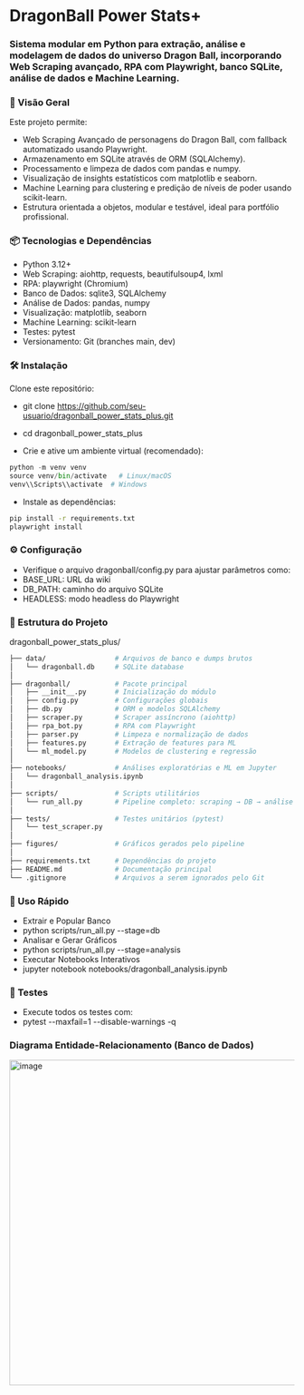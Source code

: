 # DragonBall Power Stats+

### Sistema modular em Python para extração, análise e modelagem de dados do universo Dragon Ball, incorporando Web Scraping avançado, RPA com Playwright, banco SQLite, análise de dados e Machine Learning.

### 🚀 Visão Geral

Este projeto permite:

- Web Scraping Avançado de personagens do Dragon Ball, com fallback automatizado usando Playwright.
- Armazenamento em SQLite através de ORM (SQLAlchemy).
- Processamento e limpeza de dados com pandas e numpy.
- Visualização de insights estatísticos com matplotlib e seaborn.
- Machine Learning para clustering e predição de níveis de poder usando scikit-learn.
- Estrutura orientada a objetos, modular e testável, ideal para portfólio profissional.

### 📦 Tecnologias e Dependências

- Python 3.12+
- Web Scraping: aiohttp, requests, beautifulsoup4, lxml
- RPA: playwright (Chromium)
- Banco de Dados: sqlite3, SQLAlchemy
- Análise de Dados: pandas, numpy
- Visualização: matplotlib, seaborn
- Machine Learning: scikit-learn
- Testes: pytest
- Versionamento: Git (branches main, dev)

### 🛠️ Instalação

Clone este repositório:

- git clone https://github.com/seu-usuario/dragonball_power_stats_plus.git

- cd dragonball_power_stats_plus

- Crie e ative um ambiente virtual (recomendado):

 ```python
python -m venv venv
source venv/bin/activate   # Linux/macOS
venv\\Scripts\\activate  # Windows
 ```

- Instale as dependências:
  
 ```bash
pip install -r requirements.txt
playwright install
 ```

### ⚙️ Configuração

- Verifique o arquivo dragonball/config.py para ajustar parâmetros como:
- BASE_URL: URL da wiki
- DB_PATH: caminho do arquivo SQLite
- HEADLESS: modo headless do Playwright

### 📁 Estrutura do Projeto

dragonball_power_stats_plus/
```bash
├── data/                 # Arquivos de banco e dumps brutos
│   └── dragonball.db     # SQLite database
│
├── dragonball/           # Pacote principal
│   ├── __init__.py       # Inicialização do módulo
│   ├── config.py         # Configurações globais
│   ├── db.py             # ORM e modelos SQLAlchemy
│   ├── scraper.py        # Scraper assíncrono (aiohttp)
│   ├── rpa_bot.py        # RPA com Playwright
│   ├── parser.py         # Limpeza e normalização de dados
│   ├── features.py       # Extração de features para ML
│   └── ml_model.py       # Modelos de clustering e regressão
│
├── notebooks/            # Análises exploratórias e ML em Jupyter
│   └── dragonball_analysis.ipynb
│
├── scripts/              # Scripts utilitários
│   └── run_all.py        # Pipeline completo: scraping → DB → análise
│
├── tests/                # Testes unitários (pytest)
│   └── test_scraper.py
│
├── figures/              # Gráficos gerados pelo pipeline
│
├── requirements.txt      # Dependências do projeto
├── README.md             # Documentação principal
└── .gitignore            # Arquivos a serem ignorados pelo Git 
```
### 🚀 Uso Rápido

- Extrair e Popular Banco
- python scripts/run_all.py --stage=db
- Analisar e Gerar Gráficos
- python scripts/run_all.py --stage=analysis
- Executar Notebooks Interativos
- jupyter notebook notebooks/dragonball_analysis.ipynb

### 🧪 Testes

- Execute todos os testes com:
- pytest --maxfail=1 --disable-warnings -q

### Diagrama Entidade-Relacionamento (Banco de Dados)

<img width="1151" height="574" alt="image" src="https://github.com/user-attachments/assets/24f474e3-0c94-46fb-a7e9-93e7dfac7426" />

